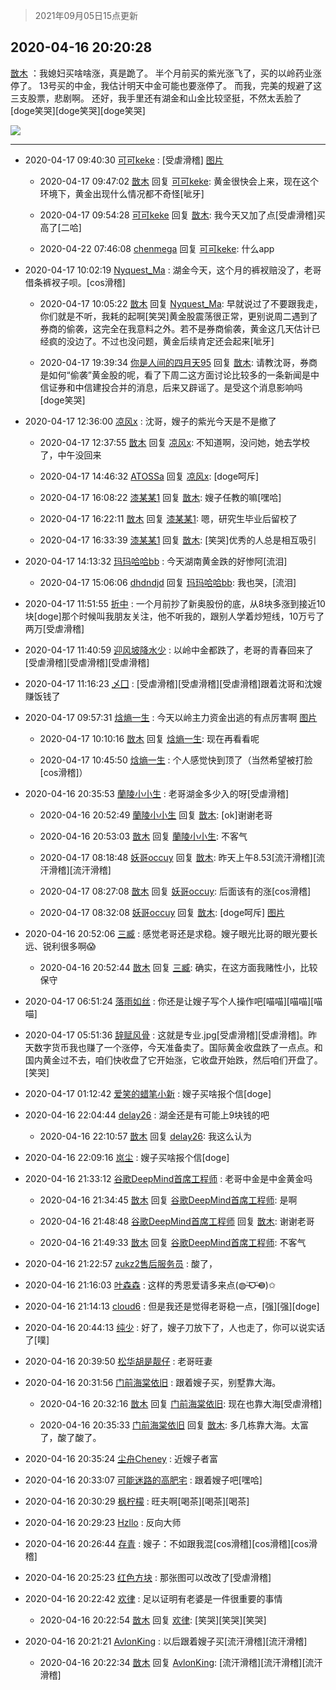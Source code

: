 > 2021年09月05日15点更新
<link rel="stylesheet" href="https://cdn.jsdelivr.net/gh/taotie6/sampleJSON@main/css/photo_show.css">


 ## 2020-04-16 20:20:28 

 [㪚木](https://www.coolapk.com/feed/18107287?shareKey=NmE1ZmU2MmJjNWNmNjEzMTc1NGQ~) ：我媳妇买啥啥涨，真是跪了。
半个月前买的紫光涨飞了，买的以岭药业涨停了。
13号买的中金，我估计明天中金可能也要涨停了。
而我，完美的规避了这三支股票，悲剧啊。
还好，我手里还有湖金和山金比较坚挺，不然太丢脸了[doge笑哭][doge笑哭][doge笑哭] 

<div class="album">
<img class="img-item" src="http://image.coolapk.com/feed/2020/0416/20/1081091_af89dba2_9626_9902@860x1053.jpeg" />
</div>

 ------- 

- 2020-04-17 09:40:30 [可可keke](uid=2190423) : [受虐滑稽] [图片](http://image.coolapk.com/feed/2020/0417/09/2190423_e9a3fcdc_7628_6685@1080x1920.jpeg)

    - 2020-04-17 09:47:02 [㪚木](uid=1081091) 回复 [可可keke](uid=2190423): 黄金很快会上来，现在这个环境下，黄金出现什么情况都不奇怪[呲牙] 

    - 2020-04-17 09:54:28 [可可keke](uid=2190423) 回复 [㪚木](uid=1081091): 我今天又加了点[受虐滑稽]买高了[二哈] 

    - 2020-04-22 07:46:08 [chenmega](uid=1550504) 回复 [可可keke](uid=2190423): 什么app 

- 2020-04-17 10:02:19 [Nyquest_Ma](uid=3137495) : 湖金今天，这个月的裤衩赔没了，老哥借条裤衩子呗。[cos滑稽] 

    - 2020-04-17 10:05:22 [㪚木](uid=1081091) 回复 [Nyquest_Ma](uid=3137495): 早就说过了不要跟我走，你们就是不听，我耗的起啊[笑哭]黄金股震荡很正常，更别说周二遇到了券商的偷袭，这完全在我意料之外。若不是券商偷袭，黄金这几天估计已经疯的没边了。不过也没问题，黄金后续肯定还会起来[呲牙] 

    - 2020-04-17 19:39:34 [你是人间的四月天95](uid=728833) 回复 [㪚木](uid=1081091): 请教沈哥，券商是如何“偷袭”黄金股的呢，看了下周二这方面讨论比较多的一条新闻是中信证券和中信建投合并的消息，后来又辟谣了。是受这个消息影响吗[doge笑哭] 

- 2020-04-17 12:36:00 [凉风x](uid=1300277) : 沈哥，嫂子的紫光今天是不是撤了 

    - 2020-04-17 12:37:55 [㪚木](uid=1081091) 回复 [凉风x](uid=1300277): 不知道啊，没问她，她去学校了，中午没回来 

    - 2020-04-17 14:46:32 [ATOSSa](uid=2489532) 回复 [凉风x](uid=1300277): [doge呵斥] 

    - 2020-04-17 16:08:22 [漆某某1](uid=2027826) 回复 [㪚木](uid=1081091): 嫂子任教的嘛[嘿哈] 

    - 2020-04-17 16:22:11 [㪚木](uid=1081091) 回复 [漆某某1](uid=2027826): 嗯，研究生毕业后留校了 

    - 2020-04-17 16:33:39 [漆某某1](uid=2027826) 回复 [㪚木](uid=1081091): [笑哭]优秀的人总是相互吸引 

- 2020-04-17 14:13:32 [玛玛哈哈bb](uid=1866963) : 今天湖南黄金跌的好惨阿[流泪] 

    - 2020-04-17 15:06:06 [dhdndjd](uid=2008933) 回复 [玛玛哈哈bb](uid=1866963): 我也哭，[流泪] 

- 2020-04-17 11:51:55 [折中](uid=632562) : 一个月前抄了新奥股份的底，从8块多涨到接近10块[doge]那个时候叫我朋友关注，他不听我的，跟别人学着炒短线，10万亏了两万[受虐滑稽] 

- 2020-04-17 11:40:59 [迎风坡降水少](uid=1967135) : 以岭中金都跌了，老哥的青春回来了[受虐滑稽][受虐滑稽][受虐滑稽] 

- 2020-04-17 11:16:23 [乄囗](uid=759206) : [受虐滑稽][受虐滑稽][受虐滑稽]跟着沈哥和沈嫂赚饭钱了 

- 2020-04-17 09:57:31 [焓熵一生](uid=620165) : 今天以岭主力资金出逃的有点厉害啊 [图片](http://image.coolapk.com/feed/2020/0417/09/620165_936634eb_8650_0801@1440x2880.jpeg)

    - 2020-04-17 10:10:16 [㪚木](uid=1081091) 回复 [焓熵一生](uid=620165): 现在再看看呢 

    - 2020-04-17 10:45:50 [焓熵一生](uid=620165) : 个人感觉快到顶了（当然希望被打脸[cos滑稽]） 

- 2020-04-16 20:35:53 [蘭陵小小生](uid=1030167) : 老哥湖金多少入的呀[受虐滑稽] 

    - 2020-04-16 20:52:49 [蘭陵小小生](uid=1030167) 回复 [㪚木](uid=1081091): [ok]谢谢老哥 

    - 2020-04-16 20:53:03 [㪚木](uid=1081091) 回复 [蘭陵小小生](uid=1030167): 不客气 

    - 2020-04-17 08:18:48 [妖哥occuy](uid=1388591) 回复 [㪚木](uid=1081091): 昨天上午8.53[流汗滑稽][流汗滑稽][流汗滑稽] 

    - 2020-04-17 08:27:08 [㪚木](uid=1081091) 回复 [妖哥occuy](uid=1388591): 后面该有的涨[cos滑稽] 

    - 2020-04-17 08:32:08 [妖哥occuy](uid=1388591) 回复 [㪚木](uid=1081091): [doge呵斥] [图片](http://image.coolapk.com/feed/2020/0408/10/1388591_2297_5153@160x131.jpg)

- 2020-04-16 20:52:06 [三臧](uid=1176937) : 感觉老哥还是求稳。嫂子眼光比哥的眼光要长远、锐利很多啊😱 

    - 2020-04-16 20:52:44 [㪚木](uid=1081091) 回复 [三臧](uid=1176937): 确实，在这方面我赌性小，比较保守 

- 2020-04-17 06:51:24 [落雨如丝](uid=171765) : 你还是让嫂子写个人操作吧[喵喵][喵喵][喵喵] 

- 2020-04-17 05:51:36 [辞赋风骨](uid=875865) : 这就是专业.jpg[受虐滑稽][受虐滑稽]。昨天数字货币我也赚了一个涨停，今天准备卖了。国际黄金收盘跌了一点点。和国内黄金过不去，咱们快收盘了它开始涨，它收盘开始跌，然后咱们开盘了。[笑哭] 

- 2020-04-17 01:12:42 [爱笑的蜡笔小新](uid=906722) : 嫂子买啥报个信[doge] 

- 2020-04-16 22:04:44 [delay26](uid=2369222) : 湖金还是有可能上9块钱的吧 

    - 2020-04-16 22:10:57 [㪚木](uid=1081091) 回复 [delay26](uid=2369222): 我这么认为 

- 2020-04-16 22:09:16 [岚尘](uid=1308250) : 嫂子买啥报个信[doge] 

- 2020-04-16 21:33:12 [谷歌DeepMind首席工程师](uid=1918294) : 老哥中金是中金黄金吗 

    - 2020-04-16 21:34:45 [㪚木](uid=1081091) 回复 [谷歌DeepMind首席工程师](uid=1918294): 是啊 

    - 2020-04-16 21:48:48 [谷歌DeepMind首席工程师](uid=1918294) 回复 [㪚木](uid=1081091): 谢谢老哥 

    - 2020-04-16 21:49:33 [㪚木](uid=1081091) 回复 [谷歌DeepMind首席工程师](uid=1918294): 不客气 

- 2020-04-16 21:22:57 [zukz2售后服务员](uid=967402) : 酸了， 

- 2020-04-16 21:16:03 [叶森森](uid=284955) : 这样的秀恩爱请多来点(◍˃̶ᗜ˂̶◍)✩ 

- 2020-04-16 21:14:13 [cloud6](uid=852635) : 但是我还是觉得老哥稳一点，[强][强][doge] 

- 2020-04-16 20:44:13 [纯少](uid=2297993) : 好了，嫂子刀放下了，人也走了，你可以说实话了[噗] 

- 2020-04-16 20:39:50 [松华胡是靓仔](uid=692318) : 老哥旺妻 

- 2020-04-16 20:31:56 [门前海棠依旧](uid=1571728) : 跟着嫂子买，别墅靠大海。 

    - 2020-04-16 20:32:16 [㪚木](uid=1081091) 回复 [门前海棠依旧](uid=1571728): 现在也靠大海[受虐滑稽] 

    - 2020-04-16 20:35:33 [门前海棠依旧](uid=1571728) 回复 [㪚木](uid=1081091): 多几栋靠大海。太富了，酸了酸了。 

- 2020-04-16 20:35:24 [尘舟Cheney](uid=2897099) : 近嫂子者富 

- 2020-04-16 20:33:07 [可能迷路的高肥宅](uid=1534505) : 跟着嫂子吧[嘿哈] 

- 2020-04-16 20:30:29 [枫柠檬](uid=482620) : 旺夫啊[喝茶][喝茶][喝茶] 

- 2020-04-16 20:29:23 [Hzllo](uid=615083) : 反向大师 

- 2020-04-16 20:26:44 [存青](uid=1006954) : 嫂子：不如跟我混[cos滑稽][cos滑稽][cos滑稽] 

- 2020-04-16 20:25:23 [红色方块](uid=825268) : 那张图可以改改了[受虐滑稽] 

- 2020-04-16 20:22:42 [欢律](uid=918479) : 足以证明有老婆是一件很重要的事情 

    - 2020-04-16 20:22:54 [㪚木](uid=1081091) 回复 [欢律](uid=918479): [笑哭][笑哭][笑哭] 

- 2020-04-16 20:21:21 [AvlonKing](uid=964891) : 以后跟着嫂子买[流汗滑稽][流汗滑稽] 

    - 2020-04-16 20:22:34 [㪚木](uid=1081091) 回复 [AvlonKing](uid=964891): [流汗滑稽][流汗滑稽][流汗滑稽] 

